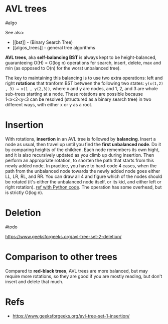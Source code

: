 # AVL trees
#algo

See also: 
* [[bst]] - (Binary Search Tree)
* [[algos_trees]] - general tree algorithms

**AVL trees**, aka **self-balancing BST** is always kept to be height-balanced, guaranteeing O(H) = O(log n) operations for search, insert, delete, max and min (as opposed to O(n) for the worst unbalanced tree).

The key to maintaining this balancing is to use two extra operations: left and right **rotations** that tranform BST between the following two states:
`y(x(1,2) , 3) ↔ x(1 , y(2,3))`, where x and y are nodes, and 1, 2, and 3 are whole sub-trees starting at a node. These rotations are possible because 1<x<2<y<3 can be resolved (structured as a binary search tree) in two different ways, with either x or y as a root.

# Insertion

With rotations, **insertion** in an AVL tree is followed by **balancing**. Insert a node as usual, then travel up until you find the **first unbalanced node**. Do it by comparing heights of the children. Each node remembers its own hight, and it is also recursively updated as you climb up during insertion. Then perform an appropriate rotation, to shorten the path that starts from this newly added node. In practice, you have to hard-code 4 cases, when the path from the unbalanced node towards the newly added node goes either LL, LR, RL, and RR. You can draw all 4 and figure which of the nodes should be rotated (it's either the unbalanced node itself, or its kid, and either left or right rotation). [ref with Python code](https://www.geeksforgeeks.org/avl-tree-set-1-insertion/). The operation has some overhead, but is strictly O(log n).

# Deletion

#todo

https://www.geeksforgeeks.org/avl-tree-set-2-deletion/

# Comparison to other trees

Compared to **red-black trees**, AVL trees are more balanced, but may require more rotations, so they are good if you are mostly reading, but don't insert and delete that much.

# Refs

* https://www.geeksforgeeks.org/avl-tree-set-1-insertion/